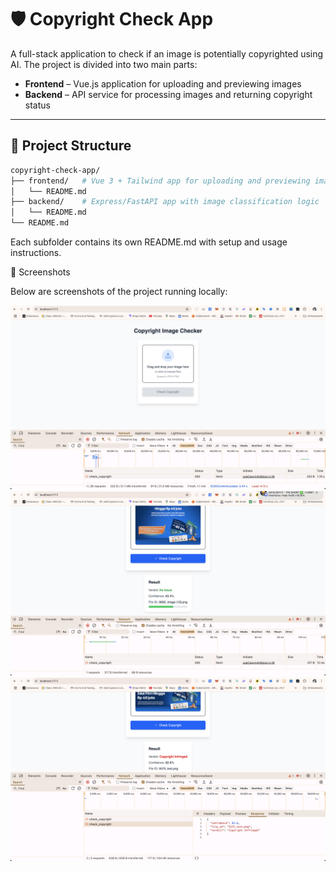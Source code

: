 # 🛡️ Copyright Check App

A full-stack application to check if an image is potentially copyrighted using AI. The project is divided into two main parts:

- **Frontend** – Vue.js application for uploading and previewing images
- **Backend** – API service for processing images and returning copyright status

---

## 📁 Project Structure

```bash
copyright-check-app/
├── frontend/   # Vue 3 + Tailwind app for uploading and previewing images
│   └── README.md
├── backend/    # Express/FastAPI app with image classification logic
│   └── README.md
└── README.md  
```

Each subfolder contains its own README.md with setup and usage instructions.

📸 Screenshots

Below are screenshots of the project running locally:

  ![1](./assets/1.png)
  ![2](./assets/2.png)
  ![3](./assets/3.png)